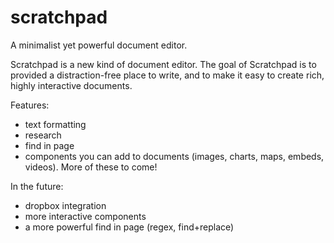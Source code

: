 # scratchpad
A minimalist yet powerful document editor.

Scratchpad is a new kind of document editor. The goal of Scratchpad is to provided a distraction-free place to write, and to make it easy to create rich, highly interactive documents.

Features:

 - text formatting
 - research
 - find in page
 - components you can add to documents (images, charts, maps, embeds, videos). More of these to come!


In the future:

 - dropbox integration
 - more interactive components
 - a more powerful find in page (regex, find+replace)
